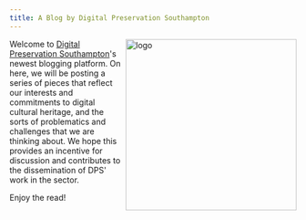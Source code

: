 ```yaml
---
title: A Blog by Digital Preservation Southampton
---
```


<img src=https://github.com/laurisasastoque/dps-blog/blob/main/assets/dps-logo.png alt=logo width=300 align=right>

Welcome to [Digital Preservation Southampton](https://www.southampton.ac.uk/research/institutes-centres/digital-preservation-southampton)'s newest blogging platform. On here, we will be posting a series of pieces that reflect our interests and commitments to digital cultural heritage, and the sorts of problematics and challenges that we are thinking about. We hope this provides an incentive for discussion and contributes to the dissemination of DPS' work in the sector.

Enjoy the read!
